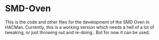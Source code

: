 SMD-Oven
========

This is the code and other files for the development of the SMD Oven in HACMan. Currently, this is a working version which needs a hell of a lot of tweaking, or just throwing out and re-doing.. But for now it can be used.
